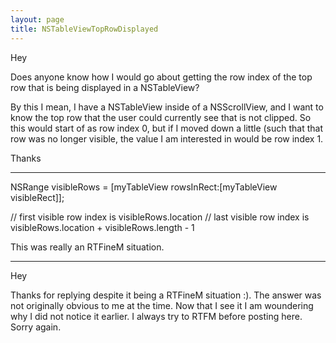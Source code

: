 ```yaml
---
layout: page
title: NSTableViewTopRowDisplayed
---
```


Hey

Does anyone know how I would go about getting the row index of the top row that is being displayed in a NSTableView?

By this I mean, I have a NSTableView inside of a NSScrollView, and I want to know the top row that the user could currently see that is not clipped. So this would start of as row index 0, but if I moved down a little (such that that row was no longer visible, the value I am interested in would be row index 1.

Thanks

----
NSRange     visibleRows = [myTableView rowsInRect:[myTableView visibleRect]];

// first visible row index is visibleRows.location
// last visible row index is visibleRows.location + visibleRows.length - 1

This was really an RTFineM situation.

----
Hey

Thanks for replying despite it being a RTFineM situation :). The answer was not originally obvious to me at the time. Now that I see it I am woundering why I did not notice it earlier. I always try to RTFM before posting here. Sorry again.

